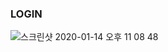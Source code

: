 ### LOGIN
![스크린샷 2020-01-14 오후 11 08 48](https://user-images.githubusercontent.com/55937548/72351763-4c7f8f80-3724-11ea-96fe-a1565a207843.png)